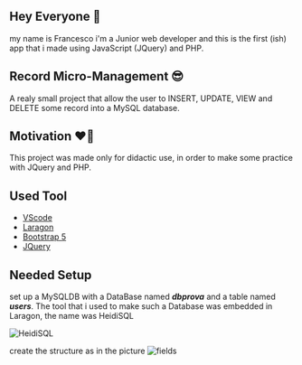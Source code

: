 ## Hey Everyone :wave:
my name is Francesco i'm a Junior web developer and this is the first (ish) app that i made using JavaScript (JQuery) and PHP.

## Record Micro-Management :sunglasses:
A realy small project that allow the user to INSERT, UPDATE, VIEW and DELETE some record into a MySQL database.

## Motivation	:heart_on_fire:
This project was made only for didactic use, in order to make some practice with JQuery and PHP.

## Used Tool
- [VScode](https://code.visualstudio.com/download)
- [Laragon](https://laragon.org/)
- [Bootstrap 5](https://getbootstrap.com/)
- [JQuery](https://jquery.com/)

## Needed Setup
set up a MySQLDB with a DataBase named ***dbprova*** and a table named ***users***.
The tool that i used to make such a Database was embedded in Laragon, the name was HeidiSQL

![HeidiSQL](https://iili.io/5k9F87.png)

create the structure as in the picture
![fields](https://i.ibb.co/p0F2SNT/fields.png)


